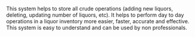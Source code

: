 This system helps to store all crude operations (adding new liquors, deleting, updating number of liquors, etc). It helps to perform day to day operations in a liquor inventory more easier, faster, accurate and effective.
This system is easy to understand and can be used by non professionals.
